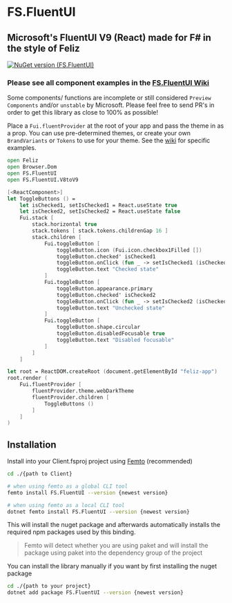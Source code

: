 # FS.FluentUI

## Microsoft's FluentUI V9 (React) made for F# in the style of Feliz

[![NuGet version (FS.FluentUI)](https://img.shields.io/nuget/v/FS.FluentUI.svg?style=flat-square)](https://www.nuget.org/packages/FS.FluentUI/)

### Please see all component examples in the [FS.FluentUI Wiki](https://github.com/sydsutton/FS.FluentUI/wiki)

Some components/ functions are incomplete or still considered `Preview Components` and/or `unstable` by Microsoft. Please feel free to send PR's in order to get this library as close to 100% as possible!

Place a `Fui.fluentProvider` at the root of your app and pass the theme in as a prop. You can use pre-determined themes, or create your own `BrandVariants` or `Tokens` to use for your theme. See the [wiki](https://github.com/sydsutton/FS.FluentUI/wiki/FluentProvider---BrandVariants) for specific examples.

```fsharp
open Feliz
open Browser.Dom
open FS.FluentUI
open FS.FluentUI.V8toV9

[<ReactComponent>]
let ToggleButtons () =
    let isChecked1, setIsChecked1 = React.useState true
    let isChecked2, setIsChecked2 = React.useState false
    Fui.stack [
        stack.horizontal true
        stack.tokens [ stack.tokens.childrenGap 16 ]
        stack.children [
            Fui.toggleButton [
                toggleButton.icon (Fui.icon.checkbox1Filled [])
                toggleButton.checked' isChecked1
                toggleButton.onClick (fun _ -> setIsChecked1 (isChecked1 |> not))
                toggleButton.text "Checked state"
            ]
            Fui.toggleButton [
                toggleButton.appearance.primary
                toggleButton.checked' isChecked2
                toggleButton.onClick (fun _ -> setIsChecked2 (isChecked2 |> not))
                toggleButton.text "Unchecked state"
            ]
            Fui.toggleButton [
                toggleButton.shape.circular
                toggleButton.disabledFocusable true
                toggleButton.text "Disabled focusable"
            ]
        ]
    ]

let root = ReactDOM.createRoot (document.getElementById "feliz-app")
root.render (
    Fui.fluentProvider [
        fluentProvider.theme.webDarkTheme
        fluentProvider.children [
            ToggleButtons ()
        ]
    ]
)
```

## Installation

Install into your Client.fsproj project using [Femto](https://github.com/Zaid-Ajaj/Femto) (recommended)
```bash
cd ./{path to Client}

# when using femto as a global CLI tool
femto install FS.FluentUI --version {newest version}

# when using femto as a local CLI tool
dotnet femto install FS.FluentUI --version {newest version}
```
This will install the nuget package and afterwards automatically installs the required npm packages used by this binding.

> Femto will detect whether you are using paket and will install the package using paket into the dependency group of the project

You can install the library manually if you want by first installing the nuget package
```bash
cd ./{path to your project}
dotnet add package FS.FluentUI --version {newest version}
```
